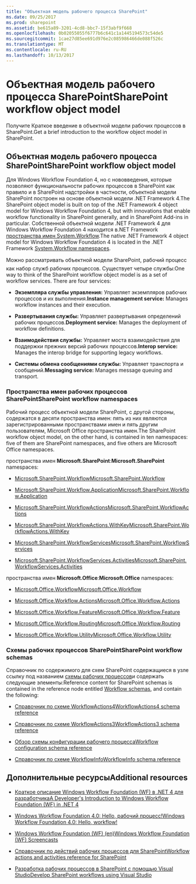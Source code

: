 ```yaml
---
title: "Объектная модель рабочего процесса SharePoint"
ms.date: 09/25/2017
ms.prod: sharepoint
ms.assetid: be615a89-3201-4cd8-bbc7-15f3abf9f668
ms.openlocfilehash: 0b02055055f6777b6c641c1a1445194573c54de5
ms.sourcegitcommit: 1cae27d85ee691d976e2c085986466de088f526c
ms.translationtype: MT
ms.contentlocale: ru-RU
ms.lasthandoff: 10/13/2017
---
```

# <a name="sharepoint-workflow-object-model"></a><span data-ttu-id="0e8fa-102">Объектная модель рабочего процесса SharePoint</span><span class="sxs-lookup"><span data-stu-id="0e8fa-102">SharePoint workflow object model</span></span>
<span data-ttu-id="0e8fa-103">Получите Краткое введение в объектной модели рабочих процессов в SharePoint.</span><span class="sxs-lookup"><span data-stu-id="0e8fa-103">Get a brief introduction to the workflow object model in SharePoint.</span></span>
## <a name="sharepoint-workflow-object-model"></a><span data-ttu-id="0e8fa-104">Объектная модель рабочего процесса SharePoint</span><span class="sxs-lookup"><span data-stu-id="0e8fa-104">SharePoint workflow object model</span></span>
<span data-ttu-id="0e8fa-105"><a name="bk_SPwfom"> </a></span><span class="sxs-lookup"><span data-stu-id="0e8fa-105"></span></span>

<span data-ttu-id="0e8fa-106">Для Windows Workflow Foundation 4, но с нововведения, которые позволяют функциональности рабочих процессов в SharePoint как правило и в SharePoint надстройки в частности, объектной модели SharePoint построен на основе объектной модели .NET Framework 4.</span><span class="sxs-lookup"><span data-stu-id="0e8fa-106">The SharePoint object model is built on top of the .NET Framework 4 object model for Windows Workflow Foundation 4, but with innovations that enable workflow functionality in SharePoint generally, and in SharePoint Add-ins in particular.</span></span> <span data-ttu-id="0e8fa-107">Собственной объектной модели .NET Framework 4 для Windows Workflow Foundation 4 находится в.NET Framework [пространства имен System.Workflow](http://msdn.microsoft.com/ru-ru/library/gg145026.aspx).</span><span class="sxs-lookup"><span data-stu-id="0e8fa-107">The native .NET Framework 4 object model for Windows Workflow Foundation 4 is located in the .NET Framework  [System.Workflow namespaces](http://msdn.microsoft.com/ru-ru/library/gg145026.aspx).</span></span>
  
    
    
<span data-ttu-id="0e8fa-p102">Можно рассматривать объектной модели SharePoint, рабочий процесс  как набор служб рабочих процессов. Существует четыре службы:</span><span class="sxs-lookup"><span data-stu-id="0e8fa-p102">One way to think of the SharePoint workflow object model is as a set of workflow services. There are four services:</span></span> 
  
    
    

- <span data-ttu-id="0e8fa-110">**Экземпляра службы управления:** Управляет экземпляров рабочих процессов и их выполнения.</span><span class="sxs-lookup"><span data-stu-id="0e8fa-110">**Instance management service:** Manages workflow instances and their execution.</span></span>
    
  
- <span data-ttu-id="0e8fa-111">**Развертывания службы:** Управляет развертывания определений рабочих процессов.</span><span class="sxs-lookup"><span data-stu-id="0e8fa-111">**Deployment service:** Manages the deployment of workflow definitions.</span></span>
    
  
- <span data-ttu-id="0e8fa-112">**Взаимодействия службы:** Управляет моста взаимодействия для поддержки прежних версий рабочих процессов.</span><span class="sxs-lookup"><span data-stu-id="0e8fa-112">**Interop service:** Manages the interop bridge for supporting legacy workflows.</span></span>
    
  
- <span data-ttu-id="0e8fa-113">**Системы обмена сообщениями службы:** Управляет транспорта и сообщений.</span><span class="sxs-lookup"><span data-stu-id="0e8fa-113">**Messaging service:** Manages message queuing and transport.</span></span>
    
  

### <a name="sharepoint-workflow-namespaces"></a><span data-ttu-id="0e8fa-114">Пространства имен рабочих процессов SharePoint</span><span class="sxs-lookup"><span data-stu-id="0e8fa-114">SharePoint workflow namespaces</span></span>

<span data-ttu-id="0e8fa-115">Рабочий процесс объектной модели SharePoint, с другой стороны, содержатся в десяти пространства имен: пять из них являются зарегистрированными пространствами имен и пять другим пользователям, Microsoft Office пространства имен.</span><span class="sxs-lookup"><span data-stu-id="0e8fa-115">The SharePoint workflow object model, on the other hand, is contained in ten namespaces: five of them are SharePoint namespaces, and five others are Microsoft Office namespaces.</span></span>
  
    
    
 <span data-ttu-id="0e8fa-116">пространства имен **Microsoft.SharePoint**:</span><span class="sxs-lookup"><span data-stu-id="0e8fa-116">**Microsoft.SharePoint** namespaces:</span></span>
  
    
    

-  [<span data-ttu-id="0e8fa-117">Microsoft.SharePoint.Workflow</span><span class="sxs-lookup"><span data-stu-id="0e8fa-117">Microsoft.SharePoint.Workflow</span></span>](https://msdn.microsoft.com/library/Microsoft.SharePoint.Workflow.aspx)
    
  
-  [<span data-ttu-id="0e8fa-118">Microsoft.SharePoint.Workflow.Application</span><span class="sxs-lookup"><span data-stu-id="0e8fa-118">Microsoft.SharePoint.Workflow.Application</span></span>](https://msdn.microsoft.com/library/Microsoft.SharePoint.Workflow.Application.aspx)
    
  
-  [<span data-ttu-id="0e8fa-119">Microsoft.SharePoint.WorkflowActions</span><span class="sxs-lookup"><span data-stu-id="0e8fa-119">Microsoft.SharePoint.WorkflowActions</span></span>](https://msdn.microsoft.com/library/Microsoft.SharePoint.WorkflowActions.aspx)
    
  
-  [<span data-ttu-id="0e8fa-120">Microsoft.SharePoint.WorkflowActions.WithKey</span><span class="sxs-lookup"><span data-stu-id="0e8fa-120">Microsoft.SharePoint.WorkflowActions.WithKey</span></span>](https://msdn.microsoft.com/library/Microsoft.SharePoint.WorkflowActions.WithKey.aspx)
    
  
-  [<span data-ttu-id="0e8fa-121">Microsoft.SharePoint.WorkflowServices</span><span class="sxs-lookup"><span data-stu-id="0e8fa-121">Microsoft.SharePoint.WorkflowServices</span></span>](https://msdn.microsoft.com/library/Microsoft.SharePoint.WorkflowServices.aspx)
    
  
-  [<span data-ttu-id="0e8fa-122">Microsoft.SharePoint.WorkflowServices.Activities</span><span class="sxs-lookup"><span data-stu-id="0e8fa-122">Microsoft.SharePoint.WorkflowServices.Activities</span></span>](https://msdn.microsoft.com/library/Microsoft.SharePoint.WorkflowServices.Activities.aspx)
    
  
 <span data-ttu-id="0e8fa-123">пространства имен **Microsoft.Office**:</span><span class="sxs-lookup"><span data-stu-id="0e8fa-123">**Microsoft.Office** namespaces:</span></span>
  
    
    

-  [<span data-ttu-id="0e8fa-124">Microsoft.Office.Workflow</span><span class="sxs-lookup"><span data-stu-id="0e8fa-124">Microsoft.Office.Workflow</span></span>](https://msdn.microsoft.com/library/Microsoft.Office.Workflow.aspx)
    
  
-  [<span data-ttu-id="0e8fa-125">Microsoft.Office.Workflow.Actions</span><span class="sxs-lookup"><span data-stu-id="0e8fa-125">Microsoft.Office.Workflow.Actions</span></span>](https://msdn.microsoft.com/library/Microsoft.Office.Workflow.Actions.aspx)
    
  
-  [<span data-ttu-id="0e8fa-126">Microsoft.Office.Workflow.Feature</span><span class="sxs-lookup"><span data-stu-id="0e8fa-126">Microsoft.Office.Workflow.Feature</span></span>](https://msdn.microsoft.com/library/Microsoft.Office.Workflow.Feature.aspx)
    
  
-  [<span data-ttu-id="0e8fa-127">Microsoft.Office.Workflow.Routing</span><span class="sxs-lookup"><span data-stu-id="0e8fa-127">Microsoft.Office.Workflow.Routing</span></span>](https://msdn.microsoft.com/library/Microsoft.Office.Workflow.Routing.aspx)
    
  
-  [<span data-ttu-id="0e8fa-128">Microsoft.Office.Workflow.Utility</span><span class="sxs-lookup"><span data-stu-id="0e8fa-128">Microsoft.Office.Workflow.Utility</span></span>](https://msdn.microsoft.com/library/Microsoft.Office.Workflow.Utility.aspx)
    
  

### <a name="sharepoint-workflow-schemas"></a><span data-ttu-id="0e8fa-129">Схемы рабочих процессов SharePoint</span><span class="sxs-lookup"><span data-stu-id="0e8fa-129">SharePoint workflow schemas</span></span>

<span data-ttu-id="0e8fa-130">Справочник по содержимого для схем SharePoint содержащиеся в узле ссылку под названием [схемы рабочих процессов](http://msdn.microsoft.com/library/b36ded16-3ffd-4931-811e-c402c1e35b07%28Office.15%29.aspx)и содержать следующие элементы:</span><span class="sxs-lookup"><span data-stu-id="0e8fa-130">Reference content for SharePoint schemas is contained in the reference node entitled  [Workflow schemas](http://msdn.microsoft.com/library/b36ded16-3ffd-4931-811e-c402c1e35b07%28Office.15%29.aspx), and contain the following:</span></span>
  
    
    

-  [<span data-ttu-id="0e8fa-131">Справочник по схеме WorkflowActions4</span><span class="sxs-lookup"><span data-stu-id="0e8fa-131">WorkflowActions4 schema reference</span></span>](http://msdn.microsoft.com/library/1c0112de-0139-e64d-d3d6-658541695391%28Office.15%29.aspx)
    
  
-  [<span data-ttu-id="0e8fa-132">Справочник по схеме WorkflowActions3</span><span class="sxs-lookup"><span data-stu-id="0e8fa-132">WorkflowActions3 schema reference</span></span>](http://msdn.microsoft.com/library/7a03ead8-30e0-4601-9c6f-edfb04ce57f9%28Office.15%29.aspx)
    
  
-  [<span data-ttu-id="0e8fa-133">Обзор схемы конфигурации рабочего процесса</span><span class="sxs-lookup"><span data-stu-id="0e8fa-133">Workflow configuration schema reference</span></span>](http://msdn.microsoft.com/library/63824239-6eb2-4cf1-ba84-44eace4d3781%28Office.15%29.aspx)
    
  
-  [<span data-ttu-id="0e8fa-134">Справочник по схеме WorkflowInfo</span><span class="sxs-lookup"><span data-stu-id="0e8fa-134">WorkflowInfo schema reference</span></span>](http://msdn.microsoft.com/library/f3bdcc70-15a0-44b2-9b01-330f13430354%28Office.15%29.aspx)
    
  

## <a name="additional-resources"></a><span data-ttu-id="0e8fa-135">Дополнительные ресурсы</span><span class="sxs-lookup"><span data-stu-id="0e8fa-135">Additional resources</span></span>
<span data-ttu-id="0e8fa-136"><a name="bk_additionalresources"> </a></span><span class="sxs-lookup"><span data-stu-id="0e8fa-136"></span></span>


-  [<span data-ttu-id="0e8fa-137">Краткое описание Windows Workflow Foundation (WF) в .NET 4 для разработчика</span><span class="sxs-lookup"><span data-stu-id="0e8fa-137">A Developer's Introduction to Windows Workflow Foundation (WF) in .NET 4</span></span>](http://msdn.microsoft.com/ru-ru/library/ee342461.aspx)
    
  
-  [<span data-ttu-id="0e8fa-138">Windows Workflow Foundation 4.0: Hello, рабочий процесс!</span><span class="sxs-lookup"><span data-stu-id="0e8fa-138">Windows Workflow Foundation 4.0: Hello, workflow!</span></span>](http://weblogs.asp.net/gunnarpeipman/archive/2009/07/08/windows-workflow-foundation-4-0-hello-workflow.aspx)
    
  
-  [<span data-ttu-id="0e8fa-139">Windows Workflow Foundation (WF) (en)</span><span class="sxs-lookup"><span data-stu-id="0e8fa-139">Windows Workflow Foundation (WF) Screencasts</span></span>](http://msdn.microsoft.com/en-us/netframework/dd733248)
    
  
-  [<span data-ttu-id="0e8fa-140">Справочник по действий рабочих процессов для SharePoint</span><span class="sxs-lookup"><span data-stu-id="0e8fa-140">Workflow actions and activities reference for SharePoint</span></span>](workflow-actions-and-activities-reference-for-sharepoint.md)
    
  
-  [<span data-ttu-id="0e8fa-141">Разработка рабочих процессов в SharePoint с помощью Visual Studio</span><span class="sxs-lookup"><span data-stu-id="0e8fa-141">Develop SharePoint workflows using Visual Studio</span></span>](develop-sharepoint-workflows-using-visual-studio.md)
    
  

  
    
    

